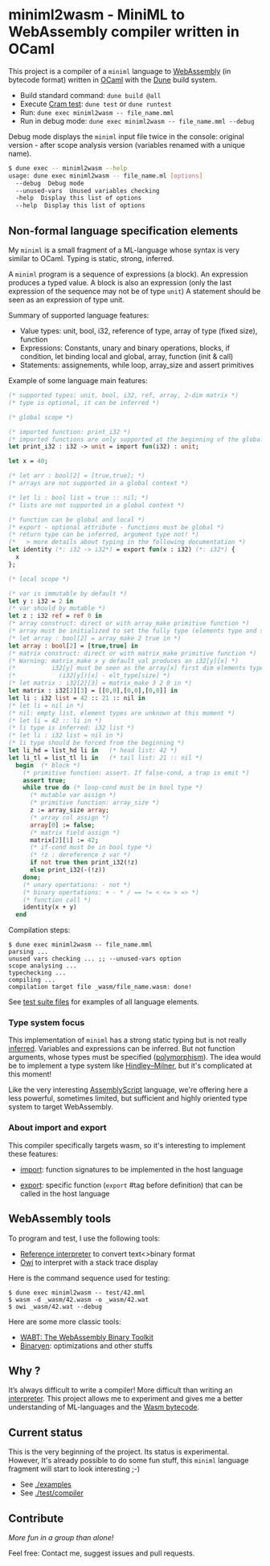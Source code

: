 # miniml2wasm - MiniML to WebAssembly compiler written in OCaml

This project is a compiler of a `miniml` language to [WebAssembly](https://webassembly.org) (in bytecode format)
written in [OCaml](https://ocaml.org) with the [Dune](https://dune.build) build system.

- Build standard command: `dune build @all`
- Execute [Cram test](https://dune.readthedocs.io/en/stable/tests.html): `dune test` or `dune runtest`
- Run: `dune exec miniml2wasm -- file_name.mml`
- Run in debug mode: `dune exec miniml2wasm -- file_name.mml --debug`

Debug mode displays the `miniml` input file twice in the console:
original version - after scope analysis version (variables renamed with a unique name).

```sh
$ dune exec -- miniml2wasm --help
usage: dune exec miniml2wasm -- file_name.ml [options]
  --debug  Debug mode
  --unused-vars  Unused variables checking
  -help  Display this list of options
  --help  Display this list of options
```

## Non-formal language specification elements

My `miniml` is a small fragment of a ML-language whose syntax is very similar to OCaml.
Typing is static, strong, inferred.

A `miniml` program is a sequence of expressions (a block).
An expression produces a typed value.
A block is also an expression (only the last expression of the sequence may not be of type `unit`)
A statement should be seen as an expression of type unit.

Summary of supported language features:

- Value types: unit, bool, i32, reference of type, array of type (fixed size), function
- Expressions: Constants, unary and binary operations, blocks, if condition, let binding local and global, array, function (init & call)
- Statements: assignements, while loop, array_size and assert primitives

Example of some language main features:

<!-- $MDX file=test/42.mml -->
```ml
(* supported types: unit, bool, i32, ref, array, 2-dim matrix *)
(* type is optional, it can be inferred *)

(* global scope *)

(* imported function: print_i32 *)
(* imported functions are only supported at the beginning of the global scope *)
let print_i32 : i32 -> unit = import fun(i32) : unit;

let x = 40;

(* let arr : bool[2] = [true,true]; *)
(* arrays are not supported in a global context *)

(* let li : bool list = true :: nil; *)
(* lists are not supported in a global context *)

(* function can be global and local *)
(* export - optional attribute - functions must be global *)
(* return type can be inferred, argument type not! *)
(*   > more details about typing in the following documentation *)
let identity (*: i32 -> i32*) = export fun(x : i32) (*: i32*) {
  x
};

(* local scope *)

(* var is immutable by default *)
let y : i32 = 2 in
(* var should by mutable *)
let z : i32 ref = ref 0 in
(* array construct: direct or with array_make primitive function *)
(* array must be initialized to set the fully type (elements type and size) *)
(* let array : bool[2] = array_make 2 true in *)
let array : bool[2] = [true,true] in
(* matrix construct: direct or with matrix_make primitive function *)
(* Warning: matrix_make x y default_val produces an i32[y][x] *)
(*          i32[y] must be seen as the array[x] first dim elements type *)
(*            (i32[y])[x] - elt_type[size] *)
(* let matrix : i32[2][3] = matrix_make 3 2 0 in *)
let matrix : i32[2][3] = [[0,0],[0,0],[0,0]] in
let li : i32 list = 42 :: 21 :: nil in
(* let li = nil in *)
(* nil: empty list, element types are unknown at this moment *)
(* let li = 42 :: li in *)
(* li type is inferred: i32 list *)
(* let li : i32 list = nil in *)
(* li type should be forced from the beginning *)
let li_hd = list_hd li in   (* head list: 42 *)
let li_tl = list_tl li in   (* tail list: 21 :: nil *)
  begin  (* block *)
    (* primitive function: assert. If false-cond, a trap is emit *)
    assert true;
    while true do (* loop-cond must be in bool type *)
      (* mutable var assign *)
      (* primitive function: array_size *)
      z := array_size array;
      (* array col assign *)
      array[0] := false;
      (* matrix field assign *)
      matrix[2][1] := 42;
      (* if-cond must be in bool type *)
      (* !z : dereference z var *)
      if not true then print_i32(!z)
      else print_i32(-(!z))
    done;
    (* unary opertations: - not *)
    (* binary opertations: + - * / == != < <= > => *)
    (* function call *)
    identity(x + y)
  end
```

Compilation steps:

```shell-session
$ dune exec miniml2wasm -- file_name.mml
parsing ...
unused vars checking ... ;; --unused-vars option
scope analysing ...
typechecking ...
compiling ...
compilation target file _wasm/file_name.wasm: done!
```

See [test suite files](https://github.com/epatrizio/miniml2wasm/tree/main/test/) for examples of all language elements.

### Type system focus

This implementation of `miniml` has a strong static typing but is not really [inferred](https://en.wikipedia.org/wiki/Type_inference).
Variables and expressions can be inferred. But not function arguments, whose types must be specified
([polymorphism](https://en.wikipedia.org/wiki/Parametric_polymorphism)). The idea would be to implement a type system like
[Hindley–Milner](https://en.wikipedia.org/wiki/Hindley%E2%80%93Milner_type_system), but it's complicated at this moment!

Like the very interesting [AssemblyScript](https://www.assemblyscript.org) language,
we're offering here a less powerful, sometimes limited, but sufficient and highly oriented type system to target WebAssembly.

### About import and export

This compiler specifically targets wasm, so it's interesting to implement these features:

- [import](https://webassembly.github.io/spec/core/binary/modules.html#binary-importsec):
function signatures to be implemented in the host language

- [export](https://webassembly.github.io/spec/core/binary/modules.html#binary-exportsec):
specific function (`export` #tag before definition) that can be called in the host language

## WebAssembly tools

To program and test, I use the following tools:

- [Reference interpreter](https://github.com/WebAssembly/spec/tree/main/interpreter) to convert text<>binary format
- [Owi](https://github.com/OCamlPro/owi) to interpret with a stack trace display

Here is the command sequence used for testing:

```shell-session
$ dune exec miniml2wasm -- test/42.mml
$ wasm -d _wasm/42.wasm -o _wasm/42.wat
$ owi _wasm/42.wat --debug
```

Here are some more classic tools:

- [WABT: The WebAssembly Binary Toolkit](https://github.com/WebAssembly/wabt)
- [Binaryen](https://github.com/WebAssembly/binaryen): optimizations and other stuffs

## Why ?

It’s always difficult to write a compiler! More difficult than writing an [interpreter](https://github.com/epatrizio/ola/).
This project allows me to experiment and gives me a better understanding of ML-languages
and the [Wasm bytecode](https://webassembly.github.io/spec/core/binary/index.html).

## Current status

This is the very beginning of the project. Its status is experimental.\
However, It's already possible to do some fun stuff, this `miniml` language fragment will start to look interesting ;-)

- See [./examples](https://github.com/epatrizio/miniml2wasm/tree/main/examples)
- See [./test/compiler](https://github.com/epatrizio/miniml2wasm/tree/main/test/compiler)

## Contribute

*More fun in a group than alone!*

Feel free: Contact me, suggest issues and pull requests.
